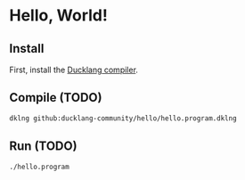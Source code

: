# Hello, World!

## Install

First, install the [Ducklang compiler](https://github.com/ducklang-community/ducklang).

## Compile (TODO)

```sh
dklng github:ducklang-community/hello/hello.program.dklng
```

## Run (TODO)

```sh
./hello.program
```
